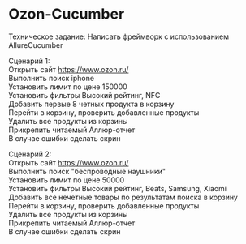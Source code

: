 # Ozon-Cucumber
Техническое задание: Написать фреймворк с использованием AllureCucumber    

Сценарий 1:    
Открыть сайт https://www.ozon.ru/    
Выполнить поиск iphone    
Установить лимит по цене 150000    
Установить фильтры Высокий рейтинг, NFC    
Добавить первые 8 четных продукта в корзину    
Перейти в корзину, проверить добавленные продукты    
Удалить все продукты из корзины    
Прикрепить читаемый Аллюр-отчет    
В случае ошибки сделать скрин       

Сценарий 2:    
Открыть сайт https://www.ozon.ru/    
Выполнить поиск "беспроводные наушники"    
Установить лимит по цене 50000    
Установить фильтры Высокий рейтинг, Beats, Samsung, Xiaomi    
Добавить все нечетные товары по результатам поиска в корзину    
Перейти в корзину, проверить добавленные продукты    
Удалить все продукты из корзины    
Прикрепить читаемый Аллюр-отчет        
В случае ошибки сделать скрин    
